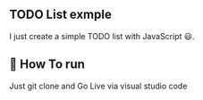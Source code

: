 <h2>TODO List exmple</h2>

I just create a simple TODO list with JavaScript 😃. 

## 👯 How To run
 Just git clone and Go Live via visual studio code


